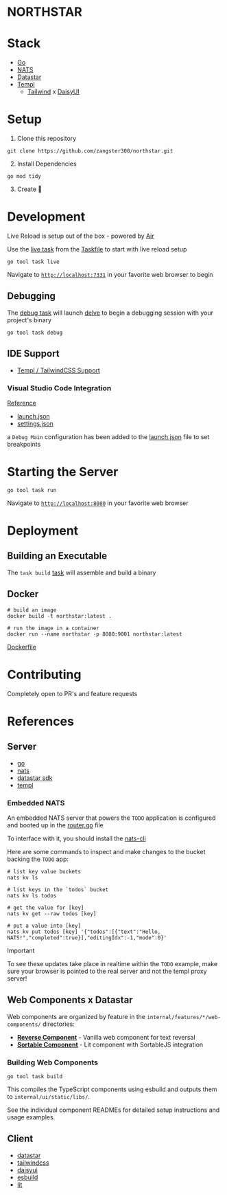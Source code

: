 # NORTHSTAR

# Stack

- [Go](https://go.dev/doc/)
- [NATS](https://docs.nats.io/)
- [Datastar](https://github.com/starfederation/datastar)
- [Templ](https://templ.guide/)
  - [Tailwind](https://tailwindcss.com/) x [DaisyUI](https://daisyui.com/)

# Setup

1. Clone this repository

```shell
git clone https://github.com/zangster300/northstar.git
```

2. Install Dependencies

```shell
go mod tidy
```

3. Create 🚀

# Development

Live Reload is setup out of the box - powered by [Air](https://github.com/air-verse/air)

Use the [live task](./Taskfile.yml#L83) from the [Taskfile](https://taskfile.dev/) to start with live reload setup

```shell
go tool task live
```

Navigate to [`http://localhost:7331`](http://localhost:7331) in your favorite web browser to begin

## Debugging

The [debug task](./Taskfile.yml#L48) will launch [delve](https://github.com/go-delve/delve) to begin a debugging session with your project's binary

```shell
go tool task debug
```

## IDE Support

- [Templ / TailwindCSS Support](https://templ.guide/commands-and-tools/ide-support)

### Visual Studio Code Integration

[Reference](https://code.visualstudio.com/docs/languages/go)

- [launch.json](./.vscode/launch.json)
- [settings.json](./.vscode/settings.json)

a `Debug Main` configuration has been added to the [launch.json](./.vscode/launch.json) file to set breakpoints

# Starting the Server

```shell
go tool task run
```

Navigate to [`http://localhost:8080`](http://localhost:8080) in your favorite web browser

# Deployment

## Building an Executable

The `task build` [task](./Taskfile.yml#L39) will assemble and build a binary

## Docker

```shell
# build an image
docker build -t northstar:latest .

# run the image in a container
docker run --name northstar -p 8080:9001 northstar:latest
```

[Dockerfile](./Dockerfile)

# Contributing

Completely open to PR's and feature requests

# References

## Server

- [go](https://go.dev/)
- [nats](https://docs.nats.io/)
- [datastar sdk](https://github.com/starfederation/datastar/tree/develop/sdk)
- [templ](https://templ.guide/)

### Embedded NATS

An embedded NATS server that powers the `TODO` application is configured and booted up in the [router.go](./internal/routes/router.go#L43) file

To interface with it, you should install the [nats-cli](https://github.com/nats-io/natscli)

Here are some commands to inspect and make changes to the bucket backing the `TODO` app:

```shell
# list key value buckets
nats kv ls

# list keys in the `todos` bucket
nats kv ls todos

# get the value for [key]
nats kv get --raw todos [key]

# put a value into [key]
nats kv put todos [key] '{"todos":[{"text":"Hello, NATS!","completed":true}],"editingIdx":-1,"mode":0}'
```

> [!IMPORTANT]
> To see these updates take place in realtime within the `TODO` example, make sure your browser is pointed to the real server and not the templ proxy server!

## Web Components x Datastar

Web components are organized by feature in the `internal/features/*/web-components/` directories:

- **[Reverse Component](./internal/features/reverse/web-components/)** - Vanilla web component for text reversal
- **[Sortable Component](./internal/features/sortable/web-components/)** - Lit component with SortableJS integration

### Building Web Components

```shell
go tool task build
```

This compiles the TypeScript components using esbuild and outputs them to `internal/ui/static/libs/`.

See the individual component READMEs for detailed setup instructions and usage examples.

## Client

- [datastar](https://www.jsdelivr.com/package/gh/starfederation/datastar)
- [tailwindcss](https://tailwindcss.com/)
- [daisyui](https://daisyui.com/)
- [esbuild](https://esbuild.github.io/)
- [lit](https://lit.dev/)
